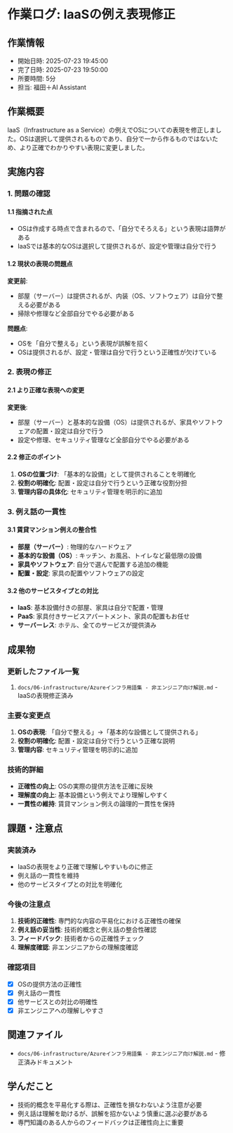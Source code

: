 # 作業ログ: IaaSの例え表現修正

## 作業情報
- 開始日時: 2025-07-23 19:45:00
- 完了日時: 2025-07-23 19:50:00
- 所要時間: 5分
- 担当: 福田＋AI Assistant

## 作業概要
IaaS（Infrastructure as a Service）の例えでOSについての表現を修正しました。OSは選択して提供されるものであり、自分で一から作るものではないため、より正確でわかりやすい表現に変更しました。

## 実施内容

### 1. 問題の確認

#### 1.1 指摘された点
- OSは作成する時点で含まれるので、「自分でそろえる」という表現は語弊がある
- IaaSでは基本的なOSは選択して提供されるが、設定や管理は自分で行う

#### 1.2 現状の表現の問題点
**変更前**: 
- 部屋（サーバー）は提供されるが、内装（OS、ソフトウェア）は自分で整える必要がある
- 掃除や修理など全部自分でやる必要がある

**問題点**: 
- OSを「自分で整える」という表現が誤解を招く
- OSは提供されるが、設定・管理は自分で行うという正確性が欠けている

### 2. 表現の修正

#### 2.1 より正確な表現への変更
**変更後**: 
- 部屋（サーバー）と基本的な設備（OS）は提供されるが、家具やソフトウェアの配置・設定は自分で行う
- 設定や修理、セキュリティ管理など全部自分でやる必要がある

#### 2.2 修正のポイント
1. **OSの位置づけ**: 「基本的な設備」として提供されることを明確化
2. **役割の明確化**: 配置・設定は自分で行うという正確な役割分担
3. **管理内容の具体化**: セキュリティ管理を明示的に追加

### 3. 例え話の一貫性

#### 3.1 賃貸マンション例えの整合性
- **部屋（サーバー）**: 物理的なハードウェア
- **基本的な設備（OS）**: キッチン、お風呂、トイレなど最低限の設備
- **家具やソフトウェア**: 自分で選んで配置する追加の機能
- **配置・設定**: 家具の配置やソフトウェアの設定

#### 3.2 他のサービスタイプとの対比
- **IaaS**: 基本設備付きの部屋、家具は自分で配置・管理
- **PaaS**: 家具付きサービスアパートメント、家具の配置もお任せ
- **サーバーレス**: ホテル、全てのサービスが提供済み

## 成果物

### 更新したファイル一覧
1. `docs/06-infrastructure/Azureインフラ用語集 - 非エンジニア向け解説.md` - IaaSの表現修正済み

### 主要な変更点
1. **OSの表現**: 「自分で整える」→「基本的な設備として提供される」
2. **役割の明確化**: 配置・設定は自分で行うという正確な説明
3. **管理内容**: セキュリティ管理を明示的に追加

### 技術的詳細
- **正確性の向上**: OSの実際の提供方法を正確に反映
- **理解度の向上**: 基本設備という例えでより理解しやすく
- **一貫性の維持**: 賃貸マンション例えの論理的一貫性を保持

## 課題・注意点

### 実装済み
- IaaSの表現をより正確で理解しやすいものに修正
- 例え話の一貫性を維持
- 他のサービスタイプとの対比を明確化

### 今後の注意点
1. **技術的正確性**: 専門的な内容の平易化における正確性の確保
2. **例え話の妥当性**: 技術的概念と例え話の整合性確認
3. **フィードバック**: 技術者からの正確性チェック
4. **理解度確認**: 非エンジニアからの理解度確認

### 確認項目
- [x] OSの提供方法の正確性
- [x] 例え話の一貫性
- [x] 他サービスとの対比の明確性
- [x] 非エンジニアへの理解しやすさ

## 関連ファイル
- `docs/06-infrastructure/Azureインフラ用語集 - 非エンジニア向け解説.md` - 修正済みドキュメント

## 学んだこと
- 技術的概念を平易化する際は、正確性を損なわないよう注意が必要
- 例え話は理解を助けるが、誤解を招かないよう慎重に選ぶ必要がある
- 専門知識のある人からのフィードバックは正確性向上に重要 